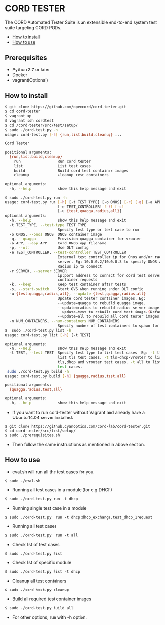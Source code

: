 # CORD TESTER
The CORD Automated Tester Suite is an extensible end-to-end system test suite targeting CORD PODs. 

* [How to install](#how_to_install)
* [How to use](#how_to_use)

## Prerequisites

* Python 2.7 or later
* Docker
* vagrant(Optional)

##  <a name="how_to_install">How to install

```bash
$ git clone https://github.com/opencord/cord-tester.git
$ cd cord-tester
$ vagrant up
$ vagrant ssh cordtest
$ cd /cord-tester/src/test/setup/
$ sudo ./cord-test.py -h
usage: cord-test.py [-h] {run,list,build,cleanup} ...

Cord Tester

positional arguments:
  {run,list,build,cleanup}
    run                 Run cord tester
    list                List test cases
    build               Build cord test container images
    cleanup             Cleanup test containers

optional arguments:
  -h, --help            show this help message and exit

$ sudo ./cord-test.py run -h
usage: cord-test.py run [-h] [-t TEST_TYPE] [-o ONOS] [-r] [-q] [-a APP] [-p]
                        [-e TEST_CONTROLLER] [-k] [-s]
                        [-u {test,quagga,radius,all}]
optional arguments:
  -h, --help            show this help message and exit
  -t TEST_TYPE, --test-type TEST_TYPE
                        Specify test type or test case to run
  -o ONOS, --onos ONOS  ONOS container image
  -q, --quagga          Provision quagga container for vrouter
  -a APP, --app APP     Cord ONOS app filename
  -p, --olt             Use OLT config
  -e TEST_CONTROLLER, --test-controller TEST_CONTROLLER
                        External test controller ip for Onos and/or radius
                        server. Eg: 10.0.0.2/10.0.0.3 to specify ONOS and
                        Radius ip to connect
  -r SERVER, --server SERVER
                        ip:port address to connect for cord test server for
                        container requests
  -k, --keep            Keep test container after tests
  -s, --start-switch    Start OVS when running under OLT config
  -u {test,quagga,radius,all}, --update {test,quagga,radius,all}
                        Update cord tester container images. Eg:
                        --update=quagga to rebuild quagga image.
                        --update=radius to rebuild radius server image.
                        --update=test to rebuild cord test image.(Default)
                        --update=all to rebuild all cord tester images.
  -n NUM_CONTAINERS, --num-containers NUM_CONTAINERS
                        Specify number of test containers to spawn for tests
$  sudo ./cord-test.py list -h
usage: cord-test.py list [-h] [-t TEST]

optional arguments:
  -h, --help            show this help message and exit
  -t TEST, --test TEST  Specify test type to list test cases. Eg: -t tls to
                        list tls test cases. -t tls-dhcp-vrouter to list
                        tls,dhcp and vrouter test cases. -t all to list all
                        test cases.
 sudo ./cord-test.py build -h
usage: cord-test.py build [-h] {quagga,radius,test,all}

positional arguments:
  {quagga,radius,test,all}

optional arguments:
  -h, --help            show this help message and exit
```
* If you want to run cord-tester without Vagrant and already have a Ubuntu 14.04 server installed.
```
$ git clone https://github.cyanoptics.com/cord-lab/cord-tester.git
$ cd cord-tester/src/test/setup/
$ sudo ./prerequisites.sh
```
* Then follow the same instructions as mentioned in above section.


## <a name="how_to_use">How to use
* eval.sh will run all the test cases for you.
```
$ sudo ./eval.sh
```
* Running all test cases in a module (for e.g DHCP)
```
$ sudo ./cord-test.py run -t dhcp
```
* Running single test case in a module 
```
$ sudo ./cord-test.py  run -t dhcp:dhcp_exchange.test_dhcp_1request
```
* Running all test cases 
```
$ sudo ./cord-test.py  run -t all
```
* Check list of test cases
```
$ sudo ./cord-test.py list
```
* Check list of specific module 
```
$ sudo ./cord-test.py list -t dhcp
```
* Cleanup all test containers
```
$ sudo ./cord-test.py cleanup
```
* Build all required test container images
```
$ sudo ./cord-test.py build all
```

* For other options, run with -h option.

